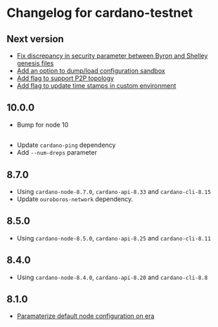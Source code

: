 # Changelog for cardano-testnet

## Next version

* [Fix discrepancy in security parameter between Byron and Shelley genesis files](https://github.com/IntersectMBO/cardano-node/pull/6188)
* [Add an option to dump/load configuration sandbox](https://github.com/IntersectMBO/cardano-node/pull/6239)
* [Add flag to support P2P topology](https://github.com/IntersectMBO/cardano-node/pull/6263)
* [Add flag to update time stamps in custom environment](https://github.com/IntersectMBO/cardano-node/pull/6275)

## 10.0.0

* Bump for node 10

##

* Update `cardano-ping` dependency
* Add `--num-dreps` parameter

## 8.7.0

* Using `cardano-node-8.7.0`, `cardano-api-8.33` and `cardano-cli-8.15`
* Update `ouroboros-network` dependency.

## 8.5.0

* Using `cardano-node-8.5.0`, `cardano-api-8.25` and `cardano-cli-8.11`

## 8.4.0

* Using `cardano-node-8.4.0`, `cardano-api-8.20` and `cardano-cli-8.8`

## 8.1.0

- [Paramaterize default node configuration on era](https://github.com/intersectmbo/cardano-node/pull/5211)
